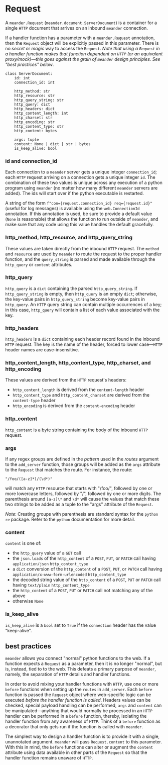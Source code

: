 # Request

A `meander.Request` (`meander.document.ServerDocument`) is a container for a single `HTTP` document that arrives on an inbound `meander` connection.

If a handler function has a parameter with a `meander.Request` annotation, then the `Request` object will be explicitly passed in this parameter. There is no *secret* or *magic* way to access the `Request`. *Note that using a `Request` in a handler function makes that function dependent on `HTTP` (or an equivalent proxy/mock)&mdash;this goes against the grain of `meander` design principles. See "best practices" below*.

```
class ServerDocument:
    id: int
    connection_id: int
    
    http_method: str
    http_resource: str
    http_query_string: str
    http_query: dict
    http_headers: dict
    http_content_length: int
    http_charset: str
    http_encoding: str
    http_content_type: str
    http_content: bytes
    
    args: tuple
    content: None | dict | str | bytes
    is_keep_alive: bool    
```

### id and connection_id

Each connection to a `meander` server gets a unique integer `connection_id`;
each `HTTP` request arriving on a connection gets a unique integer `id`. The combination of these two values is unique across any execution of a python program using `meander` (no matter how many different `meander` servers are added). The ids will start over if the python executable is restarted.

A string of the form `f"con={request.connection_id} req={request.id}"` (useful for log messages) is available using the `web.ConnectionId` annotation. If this annotation is used, be sure to provide a default value (`None` is reasonable) that allows the function to run outside of `meander`, and make sure that any code using this value handles the default gracefully.

### http\_method, http\_resource, and http\_query\_string

These values are taken directly from the inbound `HTTP` request. The `method` and `resource` are used by `meander` to route the request to the proper handler function, and the `query_string` is parsed and made available through the `http_query` or `content` attributes.

### http\_query

`http_query` is a `dict` containing the parsed `http_query_string`. If `http_query_string` is empty, then `http_query` is an empty `dict`; otherwise, the key-value pairs in `http_query_string` become key-value pairs in `http_query`. An `HTTP` query string can contain multiple occurrences of a key; in this case, `http_query` will contain a list of each value associated with the key.

### http\_headers

`http_headers` is a `dict` containing each header record found in the inbound `HTTP` request. The key is the name of the header, forced to lower case&mdash;`HTTP` header names are case-insensitive.

### http\_content\_length, http\_content\_type, http\_charset, and http\_encoding 

These values are derived from the `HTTP` request's headers:

* `http_content_length` is derived from the `content-length` header
* `http_content_type` and `http_content_charset` are derived from the `content-type` header
* `http_encoding` is derived from the `content-encoding` header

### http\_content

`http_content` is a byte string containing the body of the inbound `HTTP` request.

### args

If any regex groups are defined in the *pattern* used in the *routes* argument to the `add_server` function, those groups will be added as the `args` attribute to the `Request` that matches the route. For instance, the route:

```
"/foo/([a-z]*)/(\d*)"
```

will match any `HTTP` resource that starts with "/foo/", followed by one or more lowercase letters, followed by "/", followed by one or more digits. The parenthesis around `[a-z]\*` and `\d*` will cause the values that match these two strings to be added as a tuple to the "args" attribute of the `Request`.

*Note*: Creating groups with parenthesis are standard syntax for the `python` `re` package. Refer to the `python` documentation for more detail.

### content

`content` is one of:

* the `http_query` value of a `GET` call
* the `json.loads` of the `http_content` of a `POST`, `PUT`, or `PATCH` call having `application/json` `http_content_type`
* a `dict` conversion of the `http_content` of a `POST`, `PUT`, or `PATCH` call having `application/x-www-form-urlencoded` `http_content_type`
* the decoded string value of the `http_content` of a `POST`, `PUT` or `PATCH` call having `text/plain` `http_content_type`
* the `http_content` of a `POST`, `PUT` or `PATCH` call not matching any of the above
* otherwise `None`

### is\_keep\_alive

`is_keep_alive` is a `bool` set to `True` if the `connection` header has the value "keep-alive".

## best practices

`meander` allows you connect "normal" python functions to the web. If a function expects a `Request` as a parameter, then it is no longer "normal", but is, instead, tied to to the web. This defeats a primary purpose of `meander`, namely, the separation of `HTTP` details and handler functions.

In order to avoid mixing your handler functions with `HTTP`, use one or more `before` functions when setting up the `routes` in `add_server`. Each `before` function is passed the `Request` object where web-specific logic can be executed *before the handler function is called*. Headers values can be checked, special payload handling can be performed, `args` and `content` can be manipulated&mdash;anything that would normally be processed in an `HTTP` handler can be performed in a `before` function, thereby, isolating the handler function from any awareness of `HTTP`. Think of a `before` function as a decorator that only gets run if the function is called with `meander`.

The simplest way to design a handler function is to provide it with a single, unannotated argument. `meander` will pass `Request.content` to this parameter. With this in mind, the `before` functions can alter or augment the `content` attribute using data available in other parts of the `Request` so that the handler function remains unaware of `HTTP`.